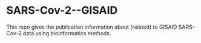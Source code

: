 # SARS-Cov-2--GISAID
This repo gives the publication information about (related) to GISAID SARS-Cov-2 data using bioinformatics methods. 
